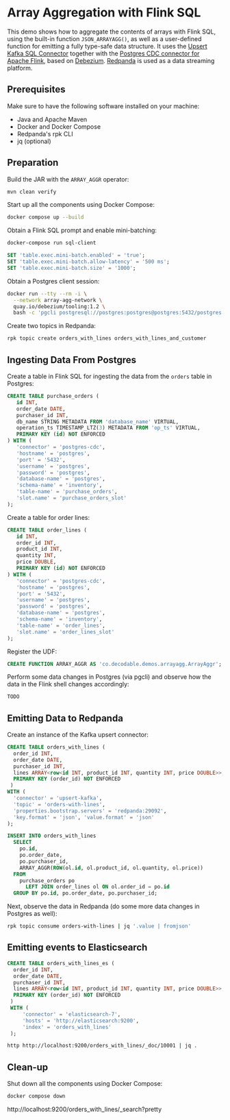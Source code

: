 # Array Aggregation with Flink SQL

This demo shows how to aggregate the contents of arrays with Flink SQL, using the built-in function `JSON_ARRAYAGG()`, as well as a user-defined function for emitting a fully type-safe data structure.
It uses the [Upsert Kafka SQL Connector](https://nightlies.apache.org/flink/flink-docs-master/docs/connectors/table/upsert-kafka/) together with the [Postgres CDC connector for Apache Flink](https://ververica.github.io/flink-cdc-connectors/master/content/connectors/postgres-cdc.html), based on [Debezium](https://debezium.io/).
[Redpanda](https://redpanda.com/) is used as a data streaming platform.

## Prerequisites

Make sure to have the following software installed on your machine:

* Java and Apache Maven
* Docker and Docker Compose
* Redpanda's rpk CLI
* jq (optional)

## Preparation

Build the JAR with the `ARRAY_AGGR` operator:

```bash
mvn clean verify
```

Start up all the components using Docker Compose:

```bash
docker compose up --build
```

Obtain a Flink SQL prompt and enable mini-batching:

```bash
docker-compose run sql-client
```

```sql
SET 'table.exec.mini-batch.enabled' = 'true';
SET 'table.exec.mini-batch.allow-latency' = '500 ms';
SET 'table.exec.mini-batch.size' = '1000';
```

Obtain a Postgres client session:

```bash
docker run --tty --rm -i \
  --network array-agg-network \
  quay.io/debezium/tooling:1.2 \
  bash -c 'pgcli postgresql://postgres:postgres@postgres:5432/postgres'
```

Create two topics in Redpanda:

```bash
rpk topic create orders_with_lines orders_with_lines_and_customer
```

## Ingesting Data From Postgres

Create a table in Flink SQL for ingesting the data from the `orders` table in Postgres:

```sql
CREATE TABLE purchase_orders (
   id INT,
   order_date DATE,
   purchaser_id INT,
   db_name STRING METADATA FROM 'database_name' VIRTUAL,
   operation_ts TIMESTAMP_LTZ(3) METADATA FROM 'op_ts' VIRTUAL,
   PRIMARY KEY (id) NOT ENFORCED
) WITH (
   'connector' = 'postgres-cdc',
   'hostname' = 'postgres',
   'port' = '5432',
   'username' = 'postgres',
   'password' = 'postgres',
   'database-name' = 'postgres',
   'schema-name' = 'inventory',
   'table-name' = 'purchase_orders',
   'slot.name' = 'purchase_orders_slot'
);
```

Create a table for order lines:

```sql
CREATE TABLE order_lines (
   id INT,
   order_id INT,
   product_id INT,
   quantity INT,
   price DOUBLE,
   PRIMARY KEY (id) NOT ENFORCED
) WITH (
   'connector' = 'postgres-cdc',
   'hostname' = 'postgres',
   'port' = '5432',
   'username' = 'postgres',
   'password' = 'postgres',
   'database-name' = 'postgres',
   'schema-name' = 'inventory',
   'table-name' = 'order_lines',
   'slot.name' = 'order_lines_slot'
);
```

Register the UDF:

```sql
CREATE FUNCTION ARRAY_AGGR AS 'co.decodable.demos.arrayagg.ArrayAggr';
```

Perform some data changes in Postgres (via pgcli) and observe how the data in the Flink shell changes accordingly:

```sql
TODO
```

## Emitting Data to Redpanda

Create an instance of the Kafka upsert connector:

```sql
CREATE TABLE orders_with_lines (
  order_id INT,
  order_date DATE,
  purchaser_id INT,
  lines ARRAY<row<id INT, product_id INT, quantity INT, price DOUBLE>>,
  PRIMARY KEY (order_id) NOT ENFORCED
 )
WITH (
  'connector' = 'upsert-kafka',
  'topic' = 'orders-with-lines',
  'properties.bootstrap.servers' = 'redpanda:29092',
  'key.format' = 'json', 'value.format' = 'json'
);
```

```sql
INSERT INTO orders_with_lines
  SELECT
    po.id,
    po.order_date,
    po.purchaser_id,
    ARRAY_AGGR(ROW(ol.id, ol.product_id, ol.quantity, ol.price))
  FROM
    purchase_orders po
      LEFT JOIN order_lines ol ON ol.order_id = po.id
  GROUP BY po.id, po.order_date, po.purchaser_id;
```

Next, observe the data in Redpanda (do some more data changes in Postgres as well):

```bash
rpk topic consume orders-with-lines | jq '.value | fromjson'
```

## Emitting events to Elasticsearch

```sql
CREATE TABLE orders_with_lines_es (
  order_id INT,
  order_date DATE,
  purchaser_id INT,
  lines ARRAY<row<id INT, product_id INT, quantity INT, price DOUBLE>>,
  PRIMARY KEY (order_id) NOT ENFORCED
 )
 WITH (
     'connector' = 'elasticsearch-7',
     'hosts' = 'http://elasticsearch:9200',
     'index' = 'orders_with_lines'
 );
```

```bash
http http://localhost:9200/orders_with_lines/_doc/10001 | jq .
```

## Clean-up

Shut down all the components using Docker Compose:

```bash
docker compose down
```

http://localhost:9200/orders_with_lines/_search?pretty